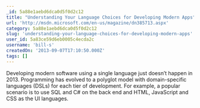 ```yaml
---
_id: 5a88e1aebd6dca0d5f0d2c12
title: "Understanding Your Language Choices for Developing Modern Apps"
url: 'http://msdn.microsoft.com/en-us/magazine/dn385713.aspx'
category: 5a88e1aebd6dca0d5f0d2c12
slug: 'understanding-your-language-choices-for-developing-modern-apps'
user_id: 5a83ce59d6eb0005c4ecda2c
username: 'bill-s'
createdOn: '2013-09-07T17:10:50.000Z'
tags: []
---
```


Developing modern software using a single language just doesn’t happen in 2013. Programming has evolved to a polyglot model with domain-specific languages (DSLs) for each tier of development. For example, a popular scenario is to use SQL and C# on the back end and HTML, JavaScript and CSS as the UI languages.
